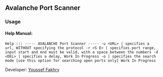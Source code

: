 ## Avalanche Port Scanner

### Usage

#### Help Manual:

`
Help :::
----- AVALANCHE Port Scanner -----
-u <URL> | specifies a url, WITHOUT specifying the protocol
-r <S E> | specifies port range, input start and end must be valid, with a space between the numbers
-d <DEL> | specifies a delay, Work In Progress
-o | specifies the search mode [use this option for searching open ports only] Work In Progress
`

Developer: [Youssef Fakhry](https://github.com/yeimsf)

